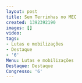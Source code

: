 ```yaml
---
layout: post
title: Sem Terrinhas no MEC
created: 1392392190
images: []
video: 
tags:
- Lutas e mobilizações
- Destaque
- '6'
Menu: Lutas e mobilizações
Destaque: Destaque
Congresso: '6'
---
```



